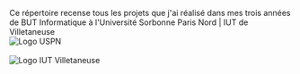Ce répertoire recense tous les projets que j'ai réalisé dans mes trois années de BUT Informatique
à l'Université Sorbonne Paris Nord | IUT de Villetaneuse
<br>
<img style="display:block;margin-left:auto;margin-right=auto;" src="https://www.univ-paris13.fr/wp-content/uploads/LOGOTYPE-Officiel-Universite-Sorbonne-Paris-Nord.png" alt="Logo USPN">
<br>
<img src="https://iutv.univ-paris13.fr/wp-content/uploads/logotype-iutv-2023.png" alt="Logo IUT Villetaneuse">

